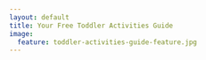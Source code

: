 ```yaml
---
layout: default
title: Your Free Toddler Activities Guide
image:
  feature: toddler-activities-guide-feature.jpg
---
```

<div id="fd-form-65ee753618fc7384bcdc6644"></div>
<script>
  window.fd('form', {
    formId: '65ee753618fc7384bcdc6644',
    containerEl: '#fd-form-65ee753618fc7384bcdc6644'
  });
</script>